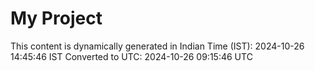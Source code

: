 # My Project

This content is dynamically generated in Indian Time (IST): 2024-10-26 14:45:46 IST
Converted to UTC: 2024-10-26 09:15:46 UTC
